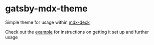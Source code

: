 # gatsby-mdx-theme

Simple theme for usage within [mdx-deck](https://github.com/jxnblk/mdx-deck)

Check out the [example](./example) for instructions on getting it set up and further usage
